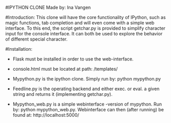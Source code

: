 #IPYTHON CLONE
Made by: Ina Vangen

#Introduction:
This clone will have the core functionality of IPython, such as magic functions, tab completion and will even come with a simple web interface. To this end, the script getchar.py is provided to simplify character input for the console interface. It can both be used to explore the behavior of different special character.

#Installation:
- Flask must be installed in order to use the web-interface.
- console.html must be located at path: /templates/

- Mypython.py is the ipython clone. Simply run by: python mypython.py
- Feedline.py is the operating backend and either exec. or eval. a given string and returns it (implementing getchar.py).
- Mypython_web.py is a simple webinterface -version of mypython. Run by: python mypython_web.py. Webinterface can then (after running) be found at: http://localhost:5000/ 



